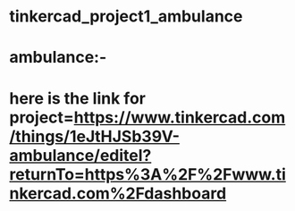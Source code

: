 # tinkercad_project1_ambulance
# ambulance:- 
# here is the link for project=https://www.tinkercad.com/things/1eJtHJSb39V-ambulance/editel?returnTo=https%3A%2F%2Fwww.tinkercad.com%2Fdashboard
